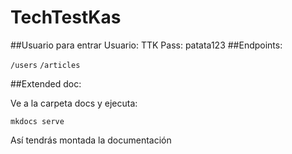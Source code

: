 # TechTestKas

##Usuario para entrar
Usuario: TTK
Pass: patata123
##Endpoints:

`/users`
`/articles`

##Extended doc:

Ve a la carpeta docs y ejecuta:

`mkdocs serve`

Así tendrás montada la documentación
